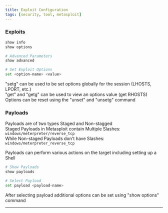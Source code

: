 ```yaml
---
title: Exploit Configuration
tags: [security, tool, metasploit]
---
```


### Exploits

```bash
show info
show options

# Advanced Parameters
show advanced

# Set Exploit Options
set <option-name> <value>
```

"setg" can be used to be set options globally for the session (LHOSTS, LPORT, etc.)  
"get" and "getg" can be used to view an options value (get RHOSTS)  
Options can be reset using the "unset" and "unsetg" command

### Payloads

Payloads are of two types Staged and Non-stagged  
Staged Payloads in Metasploit contain Multiple Slashes: `windows/meterpreter/reverse_tcp`  
While Non-staged Payloads don't have Slashes: `windows/meterpreter_reverse_tcp`

Payloads can perform various actions on the target including setting up a Shell

````bash
# Show Payloads
show payloads

# Select Payload
set payload <payload-name>
````

After selecting payload additional options can be set using "show options" command

---